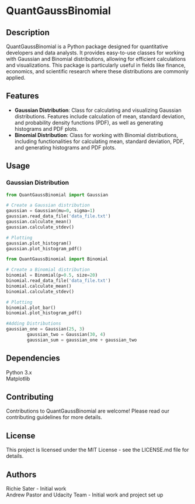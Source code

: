 # QuantGaussBinomial

## Description
QuantGaussBinomial is a Python package designed for quantitative developers and data analysts. It provides easy-to-use classes for working with Gaussian and Binomial distributions, allowing for efficient calculations and visualizations. This package is particularly useful in fields like finance, economics, and scientific research where these distributions are commonly applied.

## Features
- **Gaussian Distribution**: Class for calculating and visualizing Gaussian distributions. Features include calculation of mean, standard deviation, and probability density functions (PDF), as well as generating histograms and PDF plots.
- **Binomial Distribution**: Class for working with Binomial distributions, including functionalities for calculating mean, standard deviation, PDF, and generating histograms and PDF plots.


## Usage
### Gaussian Distribution
```python
from QuantGaussBinomial import Gaussian

# Create a Gaussian distribution
gaussian = Gaussian(mu=0, sigma=1)
gaussian.read_data_file('data_file.txt')
gaussian.calculate_mean()
gaussian.calculate_stdev()

# Plotting
gaussian.plot_histogram()
gaussian.plot_histogram_pdf()

from QuantGaussBinomial import Binomial

# Create a Binomial distribution
binomial = Binomial(p=0.5, size=20)
binomial.read_data_file('data_file.txt')
binomial.calculate_mean()
binomial.calculate_stdev()

# Plotting
binomial.plot_bar()
binomial.plot_histogram_pdf()

#Adding Distributions
gaussian_one = Gaussian(25, 3)
        gaussian_two = Gaussian(30, 4)
        gaussian_sum = gaussian_one + gaussian_two
```

## Dependencies
Python 3.x <br>
Matplotlib

## Contributing

Contributions to QuantGaussBinomial are welcome! Please read our contributing guidelines for more details.

## License
This project is licensed under the MIT License - see the LICENSE.md file for details.

## Authors
Richie Sater - Initial work <br>
Andrew Pastor and Udacity Team - Initial work and project set up